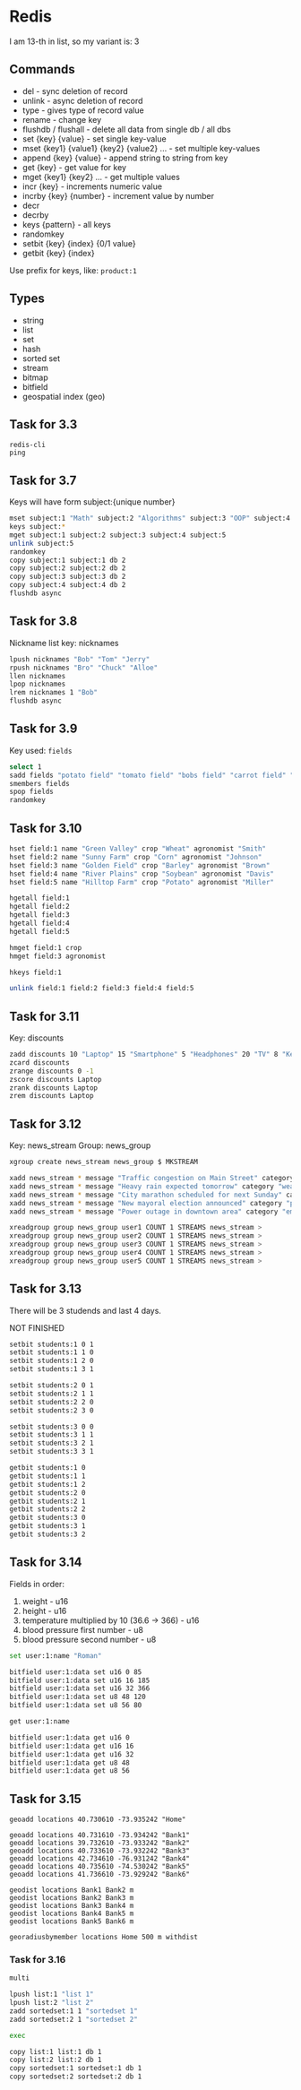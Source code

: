 # Redis

I am 13-th in list, so my variant is: 3

## Commands

- del - sync deletion of record
- unlink - async deletion of record
- type - gives type of record value
- rename - change key
- flushdb / flushall - delete all data from single db / all dbs
- set {key} {value} - set single key-value
- mset {key1} {value1} {key2} {value2} ... - set multiple key-values
- append {key} {value} - append string to string from key
- get {key} - get value for key
- mget {key1} {key2} ... - get multiple values
- incr {key} - increments numeric value
- incrby {key} {number} - increment value by number
- decr
- decrby
- keys {pattern} - all keys
- randomkey
- setbit {key} {index} {0/1 value}
- getbit {key} {index}

Use prefix for keys, like: `product:1`

## Types

- string
- list
- set
- hash
- sorted set
- stream
- bitmap
- bitfield
- geospatial index (geo)

## Task for 3.3

```
redis-cli
ping
```

## Task for 3.7

Keys will have form subject:{unique number}

```bash
mset subject:1 "Math" subject:2 "Algorithms" subject:3 "OOP" subject:4 "SQL" subject:5 "DOD"
keys subject:*
mget subject:1 subject:2 subject:3 subject:4 subject:5
unlink subject:5
randomkey
copy subject:1 subject:1 db 2
copy subject:2 subject:2 db 2
copy subject:3 subject:3 db 2
copy subject:4 subject:4 db 2
flushdb async
```

## Task for 3.8

Nickname list key: nicknames

```bash
lpush nicknames "Bob" "Tom" "Jerry"
rpush nicknames "Bro" "Chuck" "Alloe"
llen nicknames
lpop nicknames
lrem nicknames 1 "Bob"
flushdb async
```

## Task for 3.9

Key used: `fields`


```bash
select 1
sadd fields "potato field" "tomato field" "bobs field" "carrot field" "wheat field"
smembers fields
spop fields
randomkey
```

## Task for 3.10

```bash
hset field:1 name "Green Valley" crop "Wheat" agronomist "Smith"
hset field:2 name "Sunny Farm" crop "Corn" agronomist "Johnson"
hset field:3 name "Golden Field" crop "Barley" agronomist "Brown"
hset field:4 name "River Plains" crop "Soybean" agronomist "Davis"
hset field:5 name "Hilltop Farm" crop "Potato" agronomist "Miller"

hgetall field:1
hgetall field:2
hgetall field:3
hgetall field:4
hgetall field:5

hmget field:1 crop
hmget field:3 agronomist

hkeys field:1

unlink field:1 field:2 field:3 field:4 field:5
```

## Task for 3.11

Key: discounts

```bash
zadd discounts 10 "Laptop" 15 "Smartphone" 5 "Headphones" 20 "TV" 8 "Keyboard"
zcard discounts
zrange discounts 0 -1
zscore discounts Laptop
zrank discounts Laptop
zrem discounts Laptop
```

## Task for 3.12

Key: news_stream
Group: news_group

```bash
xgroup create news_stream news_group $ MKSTREAM

xadd news_stream * message "Traffic congestion on Main Street" category "traffic"
xadd news_stream * message "Heavy rain expected tomorrow" category "weather"
xadd news_stream * message "City marathon scheduled for next Sunday" category "events"
xadd news_stream * message "New mayoral election announced" category "politics"
xadd news_stream * message "Power outage in downtown area" category "emergency"

xreadgroup group news_group user1 COUNT 1 STREAMS news_stream >
xreadgroup group news_group user2 COUNT 1 STREAMS news_stream >
xreadgroup group news_group user3 COUNT 1 STREAMS news_stream >
xreadgroup group news_group user4 COUNT 1 STREAMS news_stream >
xreadgroup group news_group user5 COUNT 1 STREAMS news_stream >
```

## Task for 3.13

There will be 3 studends and last 4 days.

NOT FINISHED

```bash
setbit students:1 0 1
setbit students:1 1 0
setbit students:1 2 0
setbit students:1 3 1

setbit students:2 0 1
setbit students:2 1 1
setbit students:2 2 0
setbit students:2 3 0

setbit students:3 0 0
setbit students:3 1 1
setbit students:3 2 1
setbit students:3 3 1

getbit students:1 0
getbit students:1 1
getbit students:1 2
getbit students:2 0
getbit students:2 1
getbit students:2 2
getbit students:3 0
getbit students:3 1
getbit students:3 2
```

## Task for 3.14

Fields in order:
1. weight - u16
2. height - u16
3. temperature multiplied by 10 (36.6 -> 366) - u16
4. blood pressure first number - u8
5. blood pressure second number - u8

```bash
set user:1:name "Roman"

bitfield user:1:data set u16 0 85
bitfield user:1:data set u16 16 185
bitfield user:1:data set u16 32 366
bitfield user:1:data set u8 48 120
bitfield user:1:data set u8 56 80

get user:1:name

bitfield user:1:data get u16 0
bitfield user:1:data get u16 16
bitfield user:1:data get u16 32
bitfield user:1:data get u8 48
bitfield user:1:data get u8 56
```

## Task for 3.15

```
geoadd locations 40.730610 -73.935242 "Home"

geoadd locations 40.731610 -73.934242 "Bank1"
geoadd locations 39.732610 -73.933242 "Bank2"
geoadd locations 40.733610 -73.932242 "Bank3"
geoadd locations 42.734610 -76.931242 "Bank4"
geoadd locations 40.735610 -74.530242 "Bank5"
geoadd locations 41.736610 -73.929242 "Bank6"

geodist locations Bank1 Bank2 m
geodist locations Bank2 Bank3 m
geodist locations Bank3 Bank4 m
geodist locations Bank4 Bank5 m
geodist locations Bank5 Bank6 m

georadiusbymember locations Home 500 m withdist
```

### Task for 3.16

```bash
multi

lpush list:1 "list 1"
lpush list:2 "list 2"
zadd sortedset:1 1 "sortedset 1"
zadd sortedset:2 1 "sortedset 2"

exec

copy list:1 list:1 db 1
copy list:2 list:2 db 1
copy sortedset:1 sortedset:1 db 1
copy sortedset:2 sortedset:2 db 1
```